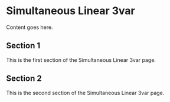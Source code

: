 # Simultaneous Linear 3var

Content goes here.

## Section 1

This is the first section of the Simultaneous Linear 3var page.

## Section 2

This is the second section of the Simultaneous Linear 3var page.

